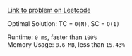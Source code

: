 [Link to problem on Leetcode](https://leetcode.com/problems/binary-tree-postorder-traversal/)


Optimal Solution: TC = `O(N)`, SC = `O(1)`

Runtime: `0 ms`, faster than `100%` <br>
Memory Usage: `8.6 MB`, less than `15.43%`<br>